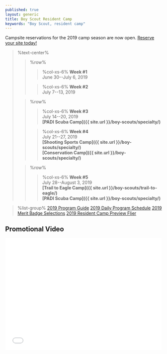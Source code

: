 ```yaml
---
published: true
layout: generic
title: Boy Scout Resident Camp
keywords: "Boy Scout, resident camp"
---
```


<div class="alert alert-info">
Campsite reservations for the 2019 camp season are now open.
<a href="{{ site.url }}/boy-scouts/register/">
Reserve your site today!</a>
</div>

> %text-center%
>> %row%
>>> %col-xs-6%
>>> **Week #1**<br/>
>>> June 30--July 6, 2019
>>
>>> %col-xs-6%
>>> **Week #2**<br/>
>>> July 7--13, 2019
>
>> %row%
>>> %col-xs-6%
>>> **Week #3**<br/>
>>> July 14--20, 2019<br/>
>>> **[PADI Scuba Camp]({{ site.url }}/boy-scouts/specialty/)**
>>
>>> %col-xs-6%
>>> **Week #4**<br/>
>>> July 21--27, 2019<br/>
>>> **[Shooting Sports Camp]({{ site.url }}/boy-scouts/specialty/)**<br/>
>>> **[Conservation Camp]({{ site.url }}/boy-scouts/specialty/)**<br/>
>
>> %row%
>>> %col-xs-6%
>>> **Week #5**<br/>
>>> July 28--August 3, 2019<br/>
>>> **[Trail to Eagle Camp]({{ site.url }}/boy-scouts/trail-to-eagle/)**<br/>
>>> **[PADI Scuba Camp]({{ site.url }}/boy-scouts/specialty/)**


> %list-group%
> <a href="{{ site.url }}/pdf/2019/2019-program-guide.pdf" class="list-group-item">2019 Program Guide</a>
> <a href="{{ site.url }}/pdf/2019/2019-schedule.pdf" class="list-group-item">2019 Daily Program Schedule</a>
> <a href="{{ site.url }}/pdf/2019/2019-merit-badges.pdf" class="list-group-item">2019 Merit Badge Selections</a>
> <a href="{{ site.url }}/pdf/2019/2019-boy-scout-flier.pdf" class="list-group-item">2019 Resident Camp Preview Flier</a>

## Promotional Video

<iframe style="max-width: 640px; width: 100%; height: 360px; border: none;" src="//www.youtube-nocookie.com/embed/mBW3OGLBcIc?rel=0" allowfullscreen></iframe>
